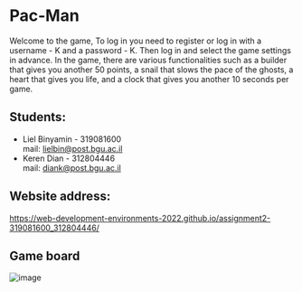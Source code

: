 # Pac-Man

Welcome to the game,
To log in you need to register or log in with a username - K and a password - K.
Then log in and select the game settings in advance.
In the game, there are various functionalities such as a builder that gives you another 50 points, a snail that slows the pace of the ghosts, a heart that gives you life, and a clock that gives you another 10 seconds per game.


## Students:
* Liel Binyamin - 319081600        
  mail: lielbin@post.bgu.ac.il
* Keren Dian - 312804446        
  mail: diank@post.bgu.ac.il
  
  
## Website address: 
https://web-development-environments-2022.github.io/assignment2-319081600_312804446/

## Game board
 ![image](https://user-images.githubusercontent.com/80154838/169250006-8e3a8bc5-5b88-4927-8fdb-e4a381c76b1e.png) 
 
 
 
